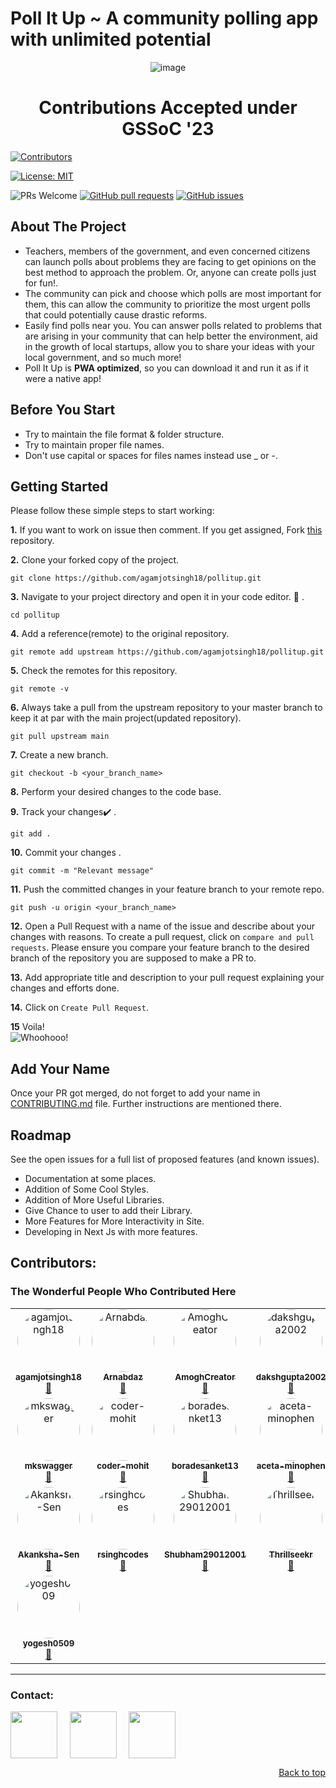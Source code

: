 
# Poll It Up ~ A community polling app with unlimited potential

<p align="center">
  <img src="https://user-images.githubusercontent.com/88102392/239682688-0c5debf5-d414-4916-87d8-e1a710773ae3.png" alt="image">
</p>

<h1 align="center">Contributions Accepted under GSSoC '23</h1>

<!-- ALL-CONTRIBUTORS-BADGE:START - Do not remove or modify this section -->
[![Contributors](https://img.shields.io/badge/all_contributors-7-orange.svg?style=flat-square)](#contributors-)
<!-- ALL-CONTRIBUTORS-BADGE:END -->
[![License: MIT](https://img.shields.io/badge/License-MIT-yellow.svg)](https://opensource.org/licenses/MIT)


<img src="https://img.shields.io/badge/PRs-welcome-brightgreen.svg?style=for-the-badge" alt="PRs Welcome" /> <a href="https://github.com/agamjotsingh18/pollitup/pulls" target="_blank"><img alt="GitHub pull requests" src="https://img.shields.io/github/issues-pr/agamjotsingh18/pollitup?style=for-the-badge" /></a> <a href="https://github.com/agamjotsingh18/pollitup/issues" target="_blank"><img alt="GitHub issues" src="https://img.shields.io/github/issues/agamjotsingh18/pollitup?style=for-the-badge" /></a> <a href="https://github.com/agamjotsingh18/pollitup/blob/master/README.md#contributors-" target="_blank"></a>

## About The Project
- Teachers, members of the government, and even concerned citizens can launch polls about problems they are facing to get opinions on the best method to approach the problem. Or, anyone can create polls just for fun!.<br>
- The community can pick and choose which polls are most important for them, this can allow the community to prioritize the most urgent polls that could potentially cause drastic reforms.<br>
- Easily find polls near you. You can answer polls related to problems that are arising in your community that can help better the environment, aid in the growth of local startups, allow you to share your ideas with your local government, and so much more!<br>
- Poll It Up is **PWA optimized**, so you can download it and run it as if it were a native app!

## Before You Start
<ul>
<li>Try to maintain the file format & folder structure. </li>
<li>Try to maintain proper file names. </li>
<li>Don't use capital or spaces for files names instead use _ or -. </li>
</ul>

## Getting Started
Please follow these simple steps to start working:<br>

**1.**  If you want to work on issue then comment. If you get assigned, Fork [this](https://github.com/agamjotsingh18/pollitup.git) repository.

**2.**  Clone your forked copy of the project.

```
git clone https://github.com/agamjotsingh18/pollitup.git
```

**3.** Navigate to your project directory and open it in your code editor. :file_folder: .

```
cd pollitup
```

**4.** Add a reference(remote) to the original repository.

```
git remote add upstream https://github.com/agamjotsingh18/pollitup.git
```

**5.** Check the remotes for this repository.
```
git remote -v
```

**6.** Always take a pull from the upstream repository to your master branch to keep it at par with the main project(updated repository).

```
git pull upstream main
```

**7.** Create a new branch.

```
git checkout -b <your_branch_name>
```

**8.** Perform your desired changes to the code base.


**9.** Track your changes:heavy_check_mark: .

```
git add . 
```

**10.** Commit your changes .

```
git commit -m "Relevant message"
```

**11.** Push the committed changes in your feature branch to your remote repo.
```
git push -u origin <your_branch_name>
```

**12.** Open a Pull Request with a name of the issue and describe about your changes with reasons. To create a pull request, click on `compare and pull requests`. Please ensure you compare your feature branch to the desired branch of the repository you are supposed to make a PR to.


**13.** Add appropriate title and description to your pull request explaining your changes and efforts done.


**14.** Click on `Create Pull Request`.


**15** Voila!<br>
![Whoohooo!](https://media3.giphy.com/media/sgswHaZw5yklq/giphy.gif?cid=ecf05e4752791acvsi719im8d4lib8z33uxbga6secdplwq2&rid=giphy.gif)

## Add Your Name
Once your PR got merged, do not forget to add your name in [CONTRIBUTING.md](https://github.com/agamjotsingh18/pollitup/blob/main/CONTRIBUTING.md) file. 
Further instructions are mentioned there.

## Roadmap
See the open issues for a full list of proposed features (and known issues).<br>

 - Documentation at some places.<br>
 - Addition of Some Cool Styles.<br>
 - Addition of More Useful Libraries.<br>
 - Give Chance to user to add their Library.<br>
 - More Features for More Interactivity in Site.<br>
 - Developing in Next Js with more features.<br>

## Contributors:

### The Wonderful People Who Contributed Here

<table>
<!-- ALL-CONTRIBUTORS-LIST:START - Do not remove or modify this section -->
<!-- prettier-ignore-start -->
<!-- markdownlint-disable -->
  <tr>
  </tr>
  <tr>
    <td align="center"><a href="https://github.com/agamjotsingh18"><img src="https://avatars.githubusercontent.com/u/70067726?v=4" width="100px;" style="border-radius: 50%;" alt="agamjotsingh18"/><br /><sub><b>agamjotsingh18</b></sub></a><br /><a href="https://github.com/agamjotsingh18/pollitup/commits?author=agamjotsingh18" title="Contributions">📖</a></td>
    <td align="center"><a href="https://github.com/Arnabdaz"><img src="https://avatars.githubusercontent.com/u/96580571?v=4" width="100px;" style="border-radius: 50%;" alt="Arnabdaz"/><br /><sub><b>Arnabdaz</b></sub></a><br /><a href="https://github.com/agamjotsingh18/pollitup/commits?author=Arnabdaz" title="Contributions">📖</a></td>
    <td align="center"><a href="https://github.com/AmoghCreator"><img src="https://avatars.githubusercontent.com/u/109089135?v=4" width="100px;" style="border-radius: 50%;" alt="AmoghCreator"/><br /><sub><b>AmoghCreator</b></sub></a><br /><a href="https://github.com/agamjotsingh18/pollitup/commits?author=AmoghCreator" title="Contributions">📖</a></td>
    <td align="center"><a href="https://github.com/dakshgupta2002"><img src="https://avatars.githubusercontent.com/u/78641951?v=4" width="100px;" style="border-radius: 50%;" alt="dakshgupta2002"/><br /><sub><b>dakshgupta2002</b></sub></a><br /><a href="https://github.com/agamjotsingh18/pollitup/commits?author=dakshgupta2002" title="Contributions">📖</a></td>
    <td align="center"><a href="https://github.com/ayush25102001"><img src="https://avatars.githubusercontent.com/u/78008646?v=4" width="100px;" style="border-radius: 50%;" alt="ayush25102001"/><br /><sub><b>ayush25102001</b></sub></a><br /><a href="https://github.com/agamjotsingh18/pollitup/commits?author=ayush25102001" title="Contributions">📖</a></td>
    <td align="center"><a href="https://github.com/Bhavil-Ahuja"><img src="https://avatars.githubusercontent.com/u/76178941?v=4" width="100px;" style="border-radius: 50%;" alt="Bhavil-Ahuja"/><br /><sub><b>Bhavil-Ahuja</b></sub></a><br /><a href="https://github.com/agamjotsingh18/pollitup/commits?author=Bhavil-Ahuja" title="Contributions">📖</a></td>
  </tr>
  <tr>
    <td align="center"><a href="https://github.com/mkswagger"><img src="https://avatars.githubusercontent.com/u/34826479?v=4" width="100px;" style="border-radius: 50%;" alt="mkswagger"/><br /><sub><b>mkswagger</b></sub></a><br /><a href="https://github.com/agamjotsingh18/pollitup/commits?author=mkswagger" title="Contributions">📖</a></td>
    <td align="center"><a href="https://github.com/coder-mohit"><img src="https://avatars.githubusercontent.com/u/54172618?v=4" width="100px;" style="border-radius: 50%;" alt="coder-mohit"/><br /><sub><b>coder-mohit</b></sub></a><br /><a href="https://github.com/agamjotsingh18/pollitup/commits?author=coder-mohit" title="Contributions">📖</a></td>
    <td align="center"><a href="https://github.com/boradesanket13"><img src="https://avatars.githubusercontent.com/u/79108273?v=4" width="100px;" style="border-radius: 50%;" alt="boradesanket13"/><br /><sub><b>boradesanket13</b></sub></a><br /><a href="https://github.com/agamjotsingh18/pollitup/commits?author=boradesanket13" title="Contributions">📖</a></td>
    <td align="center"><a href="https://github.com/aceta-minophen"><img src="https://avatars.githubusercontent.com/u/87569188?v=4" width="100px;" style="border-radius: 50%;" alt="aceta-minophen"/><br /><sub><b>aceta-minophen</b></sub></a><br /><a href="https://github.com/agamjotsingh18/pollitup/commits?author=aceta-minophen" title="Contributions">📖</a></td>
    <td align="center"><a href="https://github.com/jyotivakare33"><img src="https://avatars.githubusercontent.com/u/30766323?v=4" width="100px;" style="border-radius: 50%;" alt="jyotivakare33"/><br /><sub><b>jyotivakare33</b></sub></a><br /><a href="https://github.com/agamjotsingh18/pollitup/commits?author=jyotivakare33" title="Contributions">📖</a></td>
    <td align="center"><a href="https://github.com/PrajwalDhule"><img src="https://avatars.githubusercontent.com/u/89639472?v=4" width="100px;" style="border-radius: 50%;" alt="PrajwalDhule"/><br /><sub><b>PrajwalDhule</b></sub></a><br /><a href="https://github.com/agamjotsingh18/pollitup/commits?author=PrajwalDhule" title="Contributions">📖</a></td>
    <td align="center"><a href="https://github.com/ajeetdangi2"><img src="https://avatars.githubusercontent.com/u/72207545?v=4" width="100px;" style="border-radius: 50%;" alt="ajeetdangi2"/><br /><sub><b>ajeetdangi2</b></sub></a><br /><a href="https://github.com/agamjotsingh18/pollitup/commits?author=ajeetdangi2" title="Contributions">📖</a></td>
  </tr>
  <tr>
    <td align="center"><a href="https://github.com/Akanksha-Sen"><img src="https://avatars.githubusercontent.com/u/92180778?v=4" width="100px;" style="border-radius: 50%;" alt="Akanksha-Sen"/><br /><sub><b>Akanksha-Sen</b></sub></a><br /><a href="https://github.com/agamjotsingh18/pollitup/commits?author=Akanksha-Sen" title="Contributions">📖</a></td>
    <td align="center"><a href="https://github.com/rsinghcodes"><img src="https://avatars.githubusercontent.com/u/67682451?v=4" width="100px;" style="border-radius: 50%;" alt="rsinghcodes"/><br /><sub><b>rsinghcodes</b></sub></a><br /><a href="https://github.com/agamjotsingh18/pollitup/commits?author=rsinghcodes" title="Contributions">📖</a></td>
    <td align="center"><a href="https://github.com/Shubham29012001"><img src="https://avatars.githubusercontent.com/u/59647563?v=4" width="100px;" style="border-radius: 50%;" alt="Shubham29012001"/><br /><sub><b>Shubham29012001</b></sub></a><br /><a href="https://github.com/agamjotsingh18/pollitup/commits?author=Shubham29012001" title="Contributions">📖</a></td>
    <td align="center"><a href="https://github.com/Thrillseekr"><img src="https://avatars.githubusercontent.com/u/118781875?v=4" width="100px;" style="border-radius: 50%;" alt="Thrillseekr"/><br /><sub><b>Thrillseekr</b></sub></a><br /><a href="https://github.com/agamjotsingh18/pollitup/commits?author=Thrillseekr" title="Contributions">📖</a></td>
    <td align="center"><a href="https://github.com/debsouryadatta"><img src="https://avatars.githubusercontent.com/u/91617309?v=4" width="100px;" style="border-radius: 50%;" alt="debsouryadatta"/><br /><sub><b>debsouryadatta</b></sub></a><br /><a href="https://github.com/agamjotsingh18/pollitup/commits?author=debsouryadatta" title="Contributions">📖</a></td>
    <td align="center"><a href="https://github.com/ronitblenz"><img src="https://avatars.githubusercontent.com/u/91361382?v=4" width="100px;" style="border-radius: 50%;" alt="ronitblenz"/><br /><sub><b>ronitblenz</b></sub></a><br /><a href="https://github.com/agamjotsingh18/pollitup/commits?author=ronitblenz" title="Contributions">📖</a></td>
    <td align="center"><a href="https://github.com/yeshwanth235"><img src="https://avatars.githubusercontent.com/u/50798369?v=4" width="100px;" style="border-radius: 50%;" alt="yeshwanth235"/><br /><sub><b>yeshwanth235</b></sub></a><br /><a href="https://github.com/agamjotsingh18/pollitup/commits?author=yeshwanth235" title="Contributions">📖</a></td>
  </tr>
  <tr>
    <td align="center"><a href="https://github.com/yogesh0509"><img src="https://avatars.githubusercontent.com/u/96390470?v=4" width="100px;" style="border-radius: 50%;" alt="yogesh0509"/><br /><sub><b>yogesh0509</b></sub></a><br /><a href="https://github.com/agamjotsingh18/pollitup/commits?author=yogesh0509" title="Contributions">📖</a></td>
  </tr>
<!-- markdownlint-restore -->
<!-- prettier-ignore-end -->

<!-- ALL-CONTRIBUTORS-LIST:END -->
</table>


<hr>
<p align="left">
<h3 align="left">Contact:</h3>
<a href="https://www.linkedin.com/in/agamjot-singh/" target="blank"><img align="center" src="https://img.icons8.com/bubbles/100/000000/linkedin.png" height="75" width="75" /></a>&nbsp;&nbsp;&nbsp;&nbsp;
<a href="https://twitter.com/_agamjotsingh/" target="blank"><img align="center" src="https://img.icons8.com/bubbles/344/twitter-squared.png" height="75" width="75" /></a>&nbsp;&nbsp;&nbsp;&nbsp;
<a href="mailto:agamjotsingh1801@gmail.com" target="blank"><img align="center" src="https://img.icons8.com/bubbles/100/000000/email.png" height="75" width="75" /></a>&nbsp;&nbsp;&nbsp;&nbsp;
</p>
</hr>


<p align="right"><a href="#top">Back to top</a></p>

